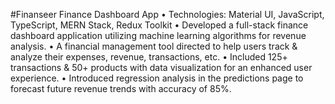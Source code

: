 #Finanseer 
Finance Dashboard App
• Technologies: Material UI, JavaScript, TypeScript, MERN Stack, Redux Toolkit
• Developed a full-stack finance dashboard application utilizing machine learning algorithms for revenue analysis.
• A financial management tool directed to help users track & analyze their expenses, revenue, transactions, etc.
• Included 125+ transactions & 50+ products with data visualization for an enhanced user experience.
• Introduced regression analysis in the predictions page to forecast future revenue trends with accuracy of 85%.


